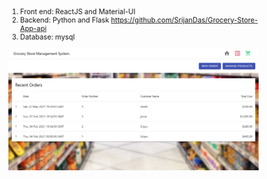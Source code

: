 1. Front end: ReactJS and Material-UI
2. Backend: Python and Flask https://github.com/SrijanDas/Grocery-Store-App-api
3. Database: mysql

![](homepage.JPG)
